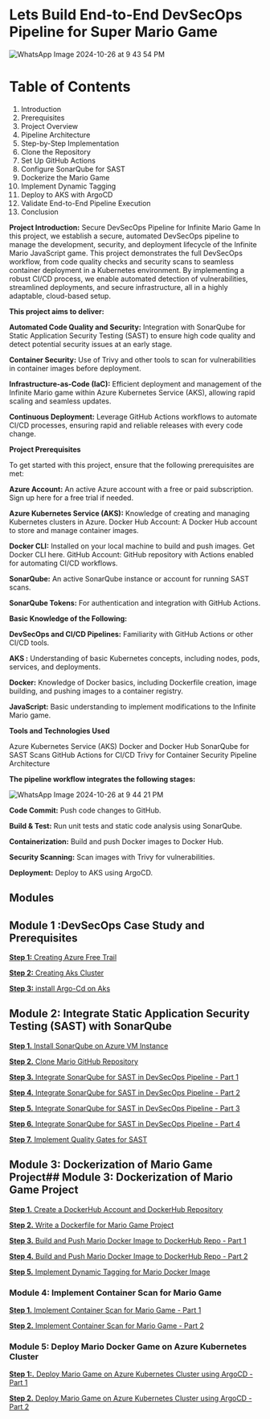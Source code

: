 # Lets Build End-to-End DevSecOps Pipeline for Super Mario Game
![WhatsApp Image 2024-10-26 at 9 43 54 PM](https://github.com/user-attachments/assets/546890df-a20c-4676-82cd-2e0f425914fc)

# Table of Contents

1. Introduction
2. Prerequisites
3. Project Overview
4. Pipeline Architecture
5. Step-by-Step Implementation
6. Clone the Repository
7. Set Up GitHub Actions
8. Configure SonarQube for SAST
9. Dockerize the Mario Game
10. Implement Dynamic Tagging
11. Deploy to AKS with ArgoCD
12. Validate End-to-End Pipeline Execution
13. Conclusion


**Project Introduction:** Secure DevSecOps Pipeline for Infinite Mario Game In this project, we establish a secure, automated DevSecOps pipeline to manage the development, security, and deployment lifecycle of the Infinite Mario JavaScript game. This project demonstrates the full DevSecOps workflow, from code quality checks and security scans to seamless container deployment in a Kubernetes environment. By implementing a robust CI/CD process, we enable automated detection of vulnerabilities, streamlined deployments, and secure infrastructure, all in a highly adaptable, cloud-based setup.

**This project aims to deliver:**

**Automated Code Quality and Security:** Integration with SonarQube for Static Application Security Testing (SAST) to ensure high code quality and detect potential security issues at an early stage. 

**Container Security:** Use of Trivy and other tools to scan for vulnerabilities in container images before deployment.

**Infrastructure-as-Code (IaC):** Efficient deployment and management of the Infinite Mario game within Azure Kubernetes Service (AKS), allowing rapid scaling and seamless updates.

**Continuous Deployment:** Leverage GitHub Actions workflows to automate CI/CD processes, ensuring rapid and reliable releases with every code change.

**Project Prerequisites**

To get started with this project, ensure that the following prerequisites are met:

**Azure Account:** An active Azure account with a free or paid subscription. Sign up here for a free trial if needed.

**Azure Kubernetes Service (AKS):** Knowledge of creating and managing Kubernetes clusters in Azure. Docker Hub Account: A Docker Hub account to store and manage container images.

**Docker CLI:** Installed on your local machine to build and push images. Get Docker CLI here. GitHub Account: GitHub repository with Actions enabled for automating CI/CD workflows.

**SonarQube:** An active SonarQube instance or account for running SAST scans.

**SonarQube Tokens:** For authentication and integration with GitHub Actions.

**Basic Knowledge of the Following:**

**DevSecOps and CI/CD Pipelines:** Familiarity with GitHub Actions or other CI/CD tools.

**AKS :** Understanding of basic Kubernetes concepts, including nodes, pods, services, and deployments.

**Docker:** Knowledge of Docker basics, including Dockerfile creation, image building, and pushing images to a container registry.

**JavaScript:** Basic understanding to implement modifications to the Infinite Mario game.

**Tools and Technologies Used**

Azure Kubernetes Service (AKS) Docker and Docker Hub SonarQube for SAST Scans GitHub Actions for CI/CD Trivy for Container Security
Pipeline Architecture

**The pipeline workflow integrates the following stages:**


![WhatsApp Image 2024-10-26 at 9 44 21 PM](https://github.com/user-attachments/assets/76c2f2b6-4ff2-48cd-9cfc-11d7bb0e1089)


**Code Commit:** Push code changes to GitHub.

**Build & Test:** Run unit tests and static code analysis using SonarQube.

**Containerization:** Build and push Docker images to Docker Hub.

**Security Scanning:** Scan images with Trivy for vulnerabilities.

**Deployment:** Deploy to AKS using ArgoCD.


## Modules

## Module 1 :DevSecOps Case Study and Prerequisites

[**Step 1:** Creating Azure Free Trail](./module_1_prerequisites/1-azure-account.md)

[**Step 2:** Creating Aks Cluster](./module_1_prerequisites/step-2-creating-AKS-cluster.md)

[**Step 3:** install Argo-Cd on Aks](./module_1_prerequisites/Step-3-install-argocd-on-aks.md)

## Module 2: Integrate Static Application Security Testing (SAST) with SonarQube

[**Step 1.** Install SonarQube on Azure VM Instance](module-2/step-8-install-sonarqube-azure-vm.md)

[**Step 2.** Clone Mario GitHub Repository](module-2/step-9-clone-mario-repo.md)

[**Step 3.** Integrate SonarQube for SAST in DevSecOps Pipeline - Part 1](module-2/step-10-integrate-sonarqube-sast-part1.md)

[**Step 4.** Integrate SonarQube for SAST in DevSecOps Pipeline - Part 2](module-2/step-11-integrate-sonarqube-sast-part2.md)

[**Step 5.** Integrate SonarQube for SAST in DevSecOps Pipeline - Part 3](module-2/step-12-integrate-sonarqube-sast-part3.md)

[**Step 6.** Integrate SonarQube for SAST in DevSecOps Pipeline - Part 4](module-2/step-13-integrate-sonarqube-sast-part4.md)

[**Step 7.** Implement Quality Gates for SAST](module-2/step-14-implement-quality-gates.md)




## Module 3: Dockerization of Mario Game Project## Module 3: Dockerization of Mario Game Project

[**Step 1.** Create a DockerHub Account and DockerHub Repository](module-3/step-1-create-dockerhub-account.md)

[**Step 2.** Write a Dockerfile for Mario Game Project](module-3/step-2-write-dockerfile.md)

[**Step 3.** Build and Push Mario Docker Image to DockerHub Repo - Part 1](module-3/step-3-build-push-mario-docker-image-part1.md)

[**Step 4.** Build and Push Mario Docker Image to DockerHub Repo - Part 2](module-3/step-4-build-push-mario-docker-image-part2.md)

[**Step 5.** Implement Dynamic Tagging for Mario Docker Image](module-3/step-5-implement-dynamic-tagging.md)

### Module 4: Implement Container Scan for Mario Game

 [**Step 1.** Implement Container Scan for Mario Game - Part 1](module-4/step-1-Implement-conatiner-scan.md)

 [**Step 2.** Implement Container Scan for Mario Game - Part 2](module-4/step-2-Implement-container-scan-part-2.md)

### Module 5: Deploy Mario Docker Game on Azure Kubernetes Cluster

 [**Step 1:.** Deploy Mario Game on Azure Kubernetes Cluster using ArgoCD - Part 1](Deploy-Mario-Game-on-Azure-Kubernetes-Cluster-using-ArgoCD-Part-1.md)
 
 [**Step 2.** Deploy Mario Game on Azure Kubernetes Cluster using ArgoCD - Part 2](Deploy-Mario-Game-on-Azure-Kubernetes-Cluster-using-ArgoCD-Part-2.md)
 





